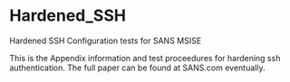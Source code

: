 # Hardened_SSH
Hardened SSH Configuration tests for SANS MSISE

This is the Appendix information and test proceedures for hardening ssh authentication.  The full paper can be found at SANS.com eventually.
